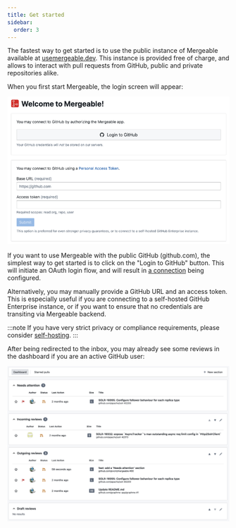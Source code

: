 ```yaml
---
title: Get started
sidebar:
  order: 3
---
```


The fastest way to get started is to use the public instance of Mergeable available at [usemergeable.dev](https://app.usemergeable.dev).
This instance is provided free of charge, and allows to interact with pull requests from GitHub, public and private repositories alike.

When you first start Mergeable, the login screen will appear:

![Login screen](../../../assets/screenshots/login.png)

If you want to use Mergeable with the public GitHub (github.com), the simplest way to get started is to click on the "Login to GitHub" button.
This will initiate an OAuth login flow, and will result in [a connection](../../user-guide/connections/) being configured.

Alternatively, you may manually provide a GitHub URL and an access token.
This is especially useful if you are connecting to a self-hosted GitHub Enterprise instance, or if you want to ensure that no credentials are transiting via Mergeable backend.

:::note
If you have very strict privacy or compliance requirements, please consider [self-hosting](../../self-host/).
:::

After being redirected to the inbox, you may already see some reviews in the dashboard if you are an active GitHub user:

![Inbox](../../../assets/screenshots/dashboard.png)
